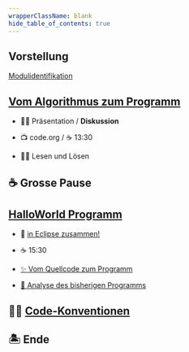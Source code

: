 ```yaml
---
wrapperClassName: blank
hide_table_of_contents: true
---
```


<Timeline title="Woche 1">
<Event time="12:45">

## Vorstellung

[Modulidentifikation]

</Event>
<Event time="13:00">

## [Vom Algorithmus zum Programm][algorithmus]

- :teacher: Präsentation / **Diskussion**
- :tv: code.org / :coffee: 13:30

- :student: Lesen und Lösen

</Event>
<Event time="14:20">

## :coffee: Grosse Pause

</Event>
<Event time="14:40">

## [HalloWorld Programm][hallo welt]

- :pencil: [in Eclipse zusammen!][hallo welt]
- :coffee: 15:30
- [:sparkles: Vom Quellcode zum Programm][compiler]

- [🧐 Analyse des bisherigen Programms][blocks]

</Event>
<Event time="15:50">

## 🧑‍🏫 [Code-Konventionen]

</Event>
<Event time="16:15">

## 🏝️ Ende

</Event>
</Timeline>

[modulidentifikation]: pathname:///docs#modulidentifikation
[algorithmus]: pathname:///docs/1a-grundlagen-algorithmus
[grundstrukturen]:
  pathname:///docs/1a-grundlagen-algorithmus/#die-grundformen-der-programmierung
[hallo welt]: pathname:///docs/1b-hello-world
[compiler]: pathname:///docs/1b-hello-world/aufgabe3-compiler
[blocks]: pathname:///docs/1b-hello-world/aufgabe4-klammern-bloecke
[code-konventionen]: pathname:///docs/1b-hello-world/aufgabe5-konventionen
